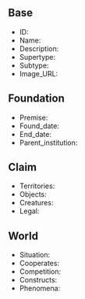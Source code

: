 ## Base
- <span class="text-field" data-tooltip="Text">ID</span>: 
- <span class="text-field" data-tooltip="Text">Name</span>: 
- <span class="text-field" data-tooltip="Text">Description</span>: 
- <span class="text-field" data-tooltip="Text">Supertype</span>: 
- <span class="text-field" data-tooltip="Text">Subtype</span>: 
- <span class="text-field" data-tooltip="Text">Image_URL</span>: 

## Foundation
- <span class="text-field" data-tooltip="Text">Premise</span>: 
- <span class="number-field" data-tooltip="Number">Found_date</span>: 
- <span class="number-field" data-tooltip="Number">End_date</span>: 
- <span class="link-field" data-tooltip="Single Institution">Parent_institution</span>: 

## Claim
- <span class="multi-link-field" data-tooltip="Multi Territory">Territories</span>: 
- <span class="multi-link-field" data-tooltip="Multi Object">Objects</span>: 
- <span class="multi-link-field" data-tooltip="Multi Creature">Creatures</span>: 
- <span class="multi-link-field" data-tooltip="Multi Law">Legal</span>: 

## World
- <span class="text-field" data-tooltip="Text">Situation</span>: 
- <span class="multi-link-field" data-tooltip="Multi Institution">Cooperates</span>: 
- <span class="multi-link-field" data-tooltip="Multi Institution">Competition</span>: 
- <span class="multi-link-field" data-tooltip="Multi Construct">Constructs</span>: 
- <span class="multi-link-field" data-tooltip="Multi Phenomenon">Phenomena</span>: 

